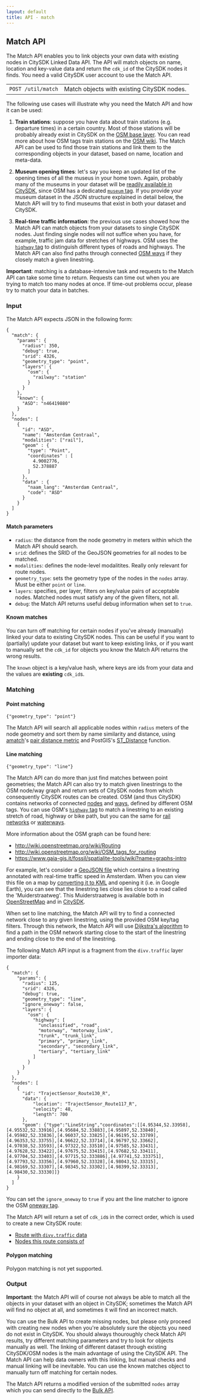 ```yaml
---
layout: default
title: API - match
---
```



## Match API

The Match API enables you to link objects your own data with existing nodes in CitySDK Linked Data API. The API will match objects on name, location and key-value data and return the `cdk_id` of the CitySDK nodes it finds. You need a valid CitySDK user account to use the Match API.

<div class="code">
  <table>
    <tr>
      <td>
        <code>POST /util/match</code>
      </td>
      <td class='desc'>
        Match objects with existing CitySDK nodes.
      </td>
    </tr>
  </table>
</div>	

The following use cases will illustrate why you need the Match API and how it can be used:

1. __Train stations__: suppose you have data about train stations (e.g. departure times) in a certain country. Most of those stations will be probably already exist in CitySDK on the [OSM base layer](http://api.citysdk.waag.org/admr.nl.nederland/nodes?osm::railway=station). You can read more about how OSM tags train stations on the [OSM wiki](http://wiki.openstreetmap.org/wiki/Tag:railway%3Dstation). The Match API can be used to find those train stations and link them to the corresponding objects in your dataset, based on name, location and meta-data.

2. __Museum opening times__: let's say you keep an updated list of the opening times of all the museus in your home town. Again, probably many of the museums in your dataset will be [readily available in CitySDK](http://api.citysdk.waag.org/admr.uk.gr.manchester/nodes?osm::tourism=museum), since OSM has a dedicated [`museum` tag](http://wiki.openstreetmap.org/wiki/Tag:tourism%3Dmuseum). If you provide your museum dataset in the JSON structure explained in detail below, the Match API will try to find museums that exist in both your dataset and CitySDK. 

3. __Real-time traffic information__: the previous use cases showed how the Match API can match objects from your datasets to single CitySDK nodes. Just finding single nodes will not suffice when you have, for example, traffic jam data for stretches of highways. OSM uses the [`highway` tag](http://wiki.openstreetmap.org/wiki/Key:highway) to distinguish different types of roads and highways. The Match API can also find paths through connected [OSM ways](http://wiki.openstreetmap.org/wiki/Way) if they closely match a given linestring.

__Important__: matching is a database-intensive task and requests to the Match API can take some time to return. Requests can time out when you are trying to match too many nodes at once. If time-out problems occur, please try to match your data in batches.

### Input

The Match API expects JSON in the following form:

  	{
  	  "match": {
  	    "params": {
  	      "radius": 350,
  	      "debug": true,
  	      "srid": 4326,
  	      "geometry_type": "point",
  	      "layers": {
  	        "osm": {
  	          "railway": "station"
  	        }
  	      }
  	    },
        "known": {
          "ASD": "n46419880"
        }
  	  },
  	  "nodes": [
  	    {
          "id": "ASD",
          "name": "Amsterdam Centraal",
          "modalities": ["rail"],
          "geom" : {
          	"type": "Point",
            "coordinates" : [
              4.9002776,
              52.378887
            ]
          },
          "data" : {
          	"naam_lang": "Amsterdam Centraal",   
            "code": "ASD"
          }
        }
  	  ]
  	}
    
#### Match parameters    

- `radius`: the distance from the node geometry in meters within which the Match API should search. 
- `srid`: defines the SRID of the GeoJSON geometries for all nodes to be matched.
- `modalities`: defines the node-level modalitites. Really only relevant for route nodes.
- `geometry_type`: sets the geometry type of the nodes in the `nodes` array. Must be either `point` or `line`.
- `layers`: specifies, per layer, filters on key/value pairs of acceptable nodes. Matched nodes must satisfy any of the given filters, not all.
- `debug`: the Match API returns useful debug information when set to `true`.

#### Known matches

You can turn off matching for certain nodes if you've already (manually) linked your data to existing CitySDK nodes. This can be useful if you want to (partially) update your dataset but want to keep existing links, or if you want to manually set the `cdk_id` for objects you know the Match API returns the wrong results.

The `known` object is a key/value hash, where keys are ids from your data and the values are __existing__ `cdk_id`s. 

### Matching
    
#### Point matching

    {"geometry_type": "point"}

The Match API will search all applicable nodes within `radius` meters of the node geometry and sort them by name similarity and distance, using [amatch](https://github.com/flori/amatch)'s [pair distance metric](http://www.catalysoft.com/articles/StrikeAMatch.html) and PostGIS's [ST_Distance](http://postgis.refractions.net/docs/ST_Distance.html) function.

#### Line matching

    {"geometry_type": "line"}
    
The Match API can do more than just find matches between point geometries; the Match API can also try to match given linestrings to the OSM node/way graph and return sets of CitySDK nodes from which consequently CitySDK routes can be created. OSM (and thus CitySDK) contains networks of connected [nodes](http://wiki.openstreetmap.org/wiki/Node) and [ways](http://wiki.openstreetmap.org/wiki/Way), defined by different OSM tags. You can use OSM's [`highway` tag](http://wiki.openstreetmap.org/wiki/Key:highway) to match a linestring to an existing stretch of road, highway or bike path, but you can the same for [rail networks](http://wiki.openstreetmap.org/wiki/Key:railway) or [waterways](http://wiki.openstreetmap.org/wiki/Key:waterway).

More information about the OSM graph can be found here:
 
- http://wiki.openstreetmap.org/wiki/Routing
- http://wiki.openstreetmap.org/wiki/OSM_tags_for_routing
- https://www.gaia-gis.it/fossil/spatialite-tools/wiki?name=graphs-intro

For example, let's consider a [GeoJSON file](match/example.geojson) which contains a linestring annotated with real-time traffic speed in Amsterdam. When you can view this file on a map by [converting it to KML](match/example.kml) and opening it (i.e. in Google Earth), you can see that the linestring lies close lies close to a road called the 'Muiderstraatweg'. This Muiderstraatweg is available both in [OpenStreetMap](http://www.openstreetmap.org/?lat=52.33593&lon=4.96792&zoom=15&layers=M) and in [CitySDK](http://dev.citysdk.waag.org/map.html#admr.nl.diemen/nodes?name=muiderstraatweg).
  
When set to line matching, the Match API will try to find a connected network close to any given linestring, using the provided OSM key/tag filters. Through this network, the Match API will use [Dijkstra's algorithm](http://en.wikipedia.org/wiki/Dijkstra's_algorithm) to find a path in the OSM network starting close to the start of the linestring and ending close to the end of the linestring.

The following Match API input is a fragment from the `divv.traffic` layer importer data:

    {
      "match": {
        "params": {
          "radius": 125,
          "srid": 4326,
          "debug": true,
          "geometry_type": "line",
          "ignore_oneway": false,
          "layers": {
            "osm": {
              "highway": [  
                "unclassified", "road",
                "motorway", "motorway_link",
                "trunk", "trunk_link",
                "primary", "primary_link",
                "secondary", "secondary_link",
                "tertiary", "tertiary_link"
              ]
            }
          }
        }
      },
      "nodes": [
        {
          "id": "TrajectSensor_Route130_R",
          "data": {
              "location": "TrajectSensor_Route117_R",
              "velocity": 48,
              "length": 700
          },
          "geom": {"type":"LineString","coordinates":[[4.95344,52.33958],[4.95532,52.33916],[4.95684,52.33883],[4.95897,52.33840],[4.95982,52.33836],[4.96037,52.33825],[4.96195,52.33789],[4.96353,52.33755],[4.96622,52.33714],[4.96797,52.33662],[4.97038,52.33593],[4.97322,52.33510],[4.97585,52.33431],[4.97628,52.33422],[4.97675,52.33415],[4.97682,52.33411],[4.97704,52.33403],[4.97715,52.333886],[4.97741,52.333751],[4.97793,52.33356],[4.97960,52.33328],[4.98043,52.33315],[4.98169,52.33307],[4.98345,52.33302],[4.98399,52.33313],[4.98430,52.33330]]}
        }
      ]
    }
    
You can set the `ignore_oneway` to `true` if you ant the line matcher to ignore the OSM [oneway tag](http://wiki.openstreetmap.org/wiki/Key:oneway).

The Match API will return a set of `cdk_id`s in the correct order, which is used to create a new CitySDK route:

- [Route with `divv.traffic` data](http://api.citysdk.waag.org/divv.traffic.trajectsensor_route130_r?layer=divv.traffic&geom)
- [Nodes this route consists of](http://api.citysdk.waag.org/divv.traffic.trajectsensor_route130_r/select/nodes)

#### Polygon matching

Polygon matching is not yet supported.

### Output

__Important__: the Match API will of course not always be able to match all the objects in your dataset with an object in CitySDK; sometimes the Match API will find no object at all, and sometimes it will find an incorrect match.

You can use the Bulk API to create missing nodes, but please only proceed with creating new nodes when you're absolutely sure the objects you need do not exist in CitySDK. You should always thouroughly check Match API results, try different matching parameters and try to look for objects manually as well. The linking of different dataset through existing CitySDK/OSM nodes is the main advantage of using the CitySDK API. The Match API can help data owners with this linking, but manual checks and manual linking will be inevitable. You can use the known matches object to manually turn off matching for certain nodes.

The Match API returns a modified version of the submitted `nodes` array which you can send directly to the [Bulk API](write.html#bulk).